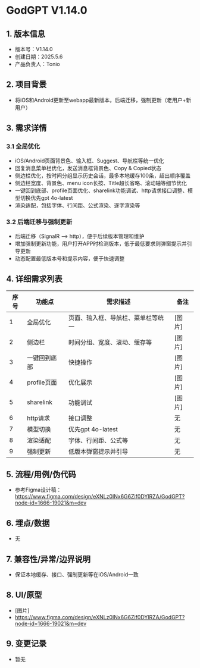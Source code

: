 # GodGPT V1.14.0

## 1. 版本信息
- 版本号：V1.14.0
- 创建日期：2025.5.6
- 产品负责人：Tonio

## 2. 项目背景
- 将iOS和Android更新至webapp最新版本，后端迁移，强制更新（老用户+新用户）

## 3. 需求详情
### 3.1 全局优化
- iOS/Android页面背景色、输入框、Suggest、导航栏等统一优化
- 回复消息菜单栏优化，发送消息框背景色、Copy & Copied状态
- 侧边栏优化，按时间分组显示历史会话，最多本地缓存100条，超出顺序覆盖
- 侧边栏宽度、背景色、menu icon长按、Title超长省略、滚动轴等细节优化
- 一键回到底部、profile页面优化、sharelink功能调试、http请求接口调整、模型切换优先gpt 4o-latest
- 渲染适配，包括字体、行间距、公式渲染、逐字渲染等

### 3.2 后端迁移与强制更新
- 后端迁移（SignalR --> http），便于后续版本管理和维护
- 增加强制更新功能，用户打开APP时检测版本，低于最低要求则弹窗提示并引导更新
- 动态配置最低版本号和提示内容，便于快速调整

## 4. 详细需求列表
| 序号 | 功能点 | 需求描述 | 备注 |
|------|--------|----------|------|
| 1    | 全局优化 | 页面、输入框、导航栏、菜单栏等统一 | [图片] |
| 2    | 侧边栏 | 时间分组、宽度、滚动、缓存等 | [图片] |
| 3    | 一键回到底部 | 快捷操作 | [图片] |
| 4    | profile页面 | 优化展示 | [图片] |
| 5    | sharelink | 功能调试 | [图片] |
| 6    | http请求 | 接口调整 | 无 |
| 7    | 模型切换 | 优先gpt 4o-latest | 无 |
| 8    | 渲染适配 | 字体、行间距、公式等 | 无 |
| 9    | 强制更新 | 低版本弹窗提示并引导 | 无 |

## 5. 流程/用例/伪代码
- 参考Figma设计稿：https://www.figma.com/design/eXNLz0INx6G6Zif0DYlRZA/GodGPT?node-id=1666-19021&m=dev

## 6. 埋点/数据
- 无

## 7. 兼容性/异常/边界说明
- 保证本地缓存、接口、强制更新等在iOS/Android一致

## 8. UI/原型
- [图片]
- https://www.figma.com/design/eXNLz0INx6G6Zif0DYlRZA/GodGPT?node-id=1666-19021&m=dev

## 9. 变更记录
- 暂无
